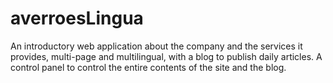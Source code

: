 # averroesLingua
An introductory web application about the company and the services it provides, multi-page and multilingual, with a blog to publish daily articles. A control panel to control the entire contents of the site and the blog.
